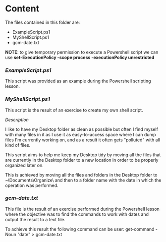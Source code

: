 # Content

The files contained in this folder are:

- ExampleScript.ps1
- MyShellScript.ps1
- gcm-date.txt

**NOTE**: to give temporary permission to execute a Powershell script we can use **set-ExecutionPolicy -scope process -executionPolicy unrestricted**

### *ExampleScript.ps1*

This script was provided as an example during the Powershell scripting lesson.

### *MyShellScript.ps1*

This script is the result of an exercise to create my own shell script.

*Description*

I like to have my Desktop folder as clean as possible but often I find myself with many files in it as I use it as easy-to-access space where I can dump files I'm currently working on, and as a result it often gets "polluted" with all kind of files.

This script aims to help me keep my Desktop tidy by moving all the files that are currently in the Desktop folder to a new location in order to be properly organized later on.

This is achieved by moving all the files and folders in the Desktop folder to ~\Documents\Organize\ and then to a folder name with the date in which the operation was performed.

### *gcm-date.txt*

This file is the result of an exercise performed during the Powershell lesson where the objective was to find the commands to work with dates and output the result to a text file.

To achieve this result the following command can be user: get-command -Noun "date" > gcm-date.txt
